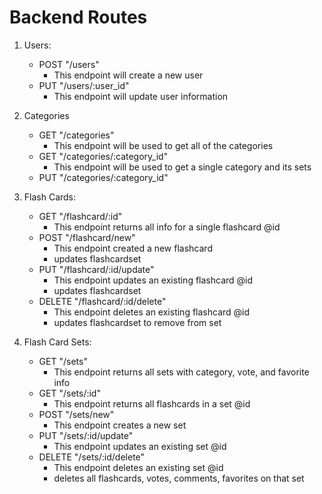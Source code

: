 # Backend Routes

1. Users:
   - POST "/users"
     - This endpoint will create a new user
   - PUT "/users/:user_id"
     - This endpoint will update user information
 
2. Categories
    - GET "/categories"
      - This endpoint will be used to get all of the categories
    - GET "/categories/:category_id"
      - This endpoint will be used to get a single category and its sets
    - PUT "/categories/:category_id"

3. Flash Cards:
   - GET "/flashcard/:id"
     - This endpoint returns all info for a single flashcard @id
   - POST "/flashcard/new"
     - This endpoint created a new flashcard
     - updates flashcardset
   - PUT "/flashcard/:id/update"
     - This endpoint updates an existing flashcard @id
     - updates flashcardset
   - DELETE "/flashcard/:id/delete"
     - This endpoint deletes an existing flashcard @id
     - updates flashcardset to remove from set

4. Flash Card Sets:
   - GET "/sets"
     - This endpoint returns all sets with category, vote, and favorite info
   - GET "/sets/:id"
     - This endpoint returns all flashcards in a set @id
   - POST "/sets/new"
     - This endpoint creates a new set
   - PUT "/sets/:id/update"
     - This endpoint updates an existing set @id
   - DELETE "/sets/:id/delete"
     - This endpoint deletes an existing set @id
     - deletes all flashcards, votes, comments, favorites on that set